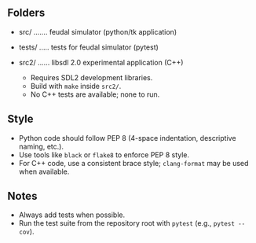 Folders
-------

- src/ ....... feudal simulator (python/tk application)
- tests/ ..... tests for feudal simulator (pytest)

- src2/ ...... libsdl 2.0 experimental application (C++)
  - Requires SDL2 development libraries.
  - Build with `make` inside `src2/`.
  - No C++ tests are available; none to run.

Style
-----

- Python code should follow PEP 8 (4-space indentation, descriptive naming, etc.).
- Use tools like `black` or `flake8` to enforce PEP 8 style.
- For C++ code, use a consistent brace style; `clang-format` may be used when available.

Notes
-----

- Always add tests when possible.
- Run the test suite from the repository root with `pytest` (e.g., `pytest --cov`).

